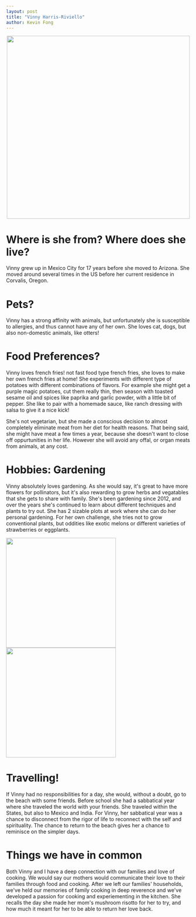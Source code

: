 ```yaml
---
layout: post
title: "Vinny Harris-Riviello"
author: Kevin Fong
---
```


<center>

<img src = '{{ "/images/vinny.JPG" | relative_url }}' width="500">   

</center>

# Where is she from? Where does she live?

Vinny grew up in Mexico City for 17 years before she moved to Arizona. She moved around several times in the US before her current residence in Corvalis, Oregon.

# Pets?

Vinny has a strong affinity with animals, but unfortunately she is susceptible to allergies, and thus cannot have any of her own. She loves cat, dogs, but also non-domestic animals, like otters!

# Food Preferences?

Vinny loves french fries! not fast food type french fries, she loves to make her own french fries at home! She experiments with different type of potatoes with different combinations of flavors.  For example she might get a purple magic potatoes, cut them really thin, then season with toasted sesame oil and spices like paprika and garlic powder, with a little bit of pepper. She like to pair with a homemade sauce, like ranch dressing with salsa to give it a nice kick!

She's not vegetarian, but she made a conscious decision to almost completely eliminate meat from her diet for health reasons. That being said, she might have meat a few times a year, because she doesn't want to close off oppurtunities in her life. However she will avoid any offal, or organ meats from animals, at any cost.

# Hobbies: Gardening

Vinny absolutely loves gardening. As she would say, it's great to have more flowers for pollinators, but it's also rewarding to grow herbs and vegatables that she gets to share with family. She's been gardening since 2012, and over the years she's continued to learn about different techniques and plants to try out. She has 2 sizable plots at work where she can do her personal gardening.  For her own challenge, she tries not to grow conventional plants, but oddities like exotic melons or different varieties of strawberries or eggplants. 

<img src = '{{ "/images/IMG-9011.JPG" | relative_url }}' width="300">  
<img src = '{{ "/images/eggplant.JPG" | relative_url }}' width="300"> 

# Travelling!

If Vinny had no responsibilities for a day, she would, without a doubt, go to the beach with some friends. Before school she had a sabbatical year where she traveled the world with your friends. She traveled within the States, but also to Mexico and India. For Vinny, her sabbatical year was a chance to disconnect from the rigor of life to reconnect with the self and spirituality. The chance to return to the beach gives her a chance to reminisce on the simpler days.

# Things we have in common

Both Vinny and I have a deep connection with our families and love of cooking. We would say our mothers would communicate their love to their families through food and cooking. After we left our families' households, we've held our memories of family cooking in deep reverence and we've developed a passion for cooking and experiementing in the kitchen. She recalls the day she made her mom's mushroom risotto for her to try, and how much it meant for her to be able to return her love back.
